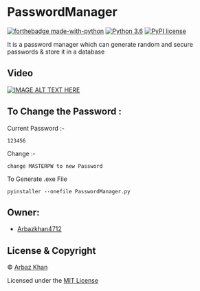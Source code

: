 # PasswordManager


[![forthebadge made-with-python](http://ForTheBadge.com/images/badges/made-with-python.svg)](https://www.python.org/)                  [![Python 3.6](https://img.shields.io/badge/python-3.6-blue.svg)](https://www.python.org/downloads/release/python-360/)          [![PyPI license](https://img.shields.io/pypi/l/ansicolortags.svg)](https://pypi.python.org/pypi/ansicolortags/)


It is a password manager which can generate random and secure passwords &amp; store it in a database

## Video

[![IMAGE ALT TEXT HERE](https://img.youtube.com/vi/Q_TkZi7jDz0/0.jpg)](https://www.youtube.com/watch?v=Q_TkZi7jDz0)


## To Change the Password :

Current Password :-

```
123456
```
Change :-
```
change MASTERPW to new Password
```


To Generate .exe File
```
pyinstaller --onefile PasswordManager.py
```

## Owner:
- [Arbazkhan4712](https://github.com/Arbazkhan4712/)

## License & Copyright
© [Arbaz Khan](https://arbazkhan4712.github.io/Contact.html)

Licensed under the [MIT License](License)
